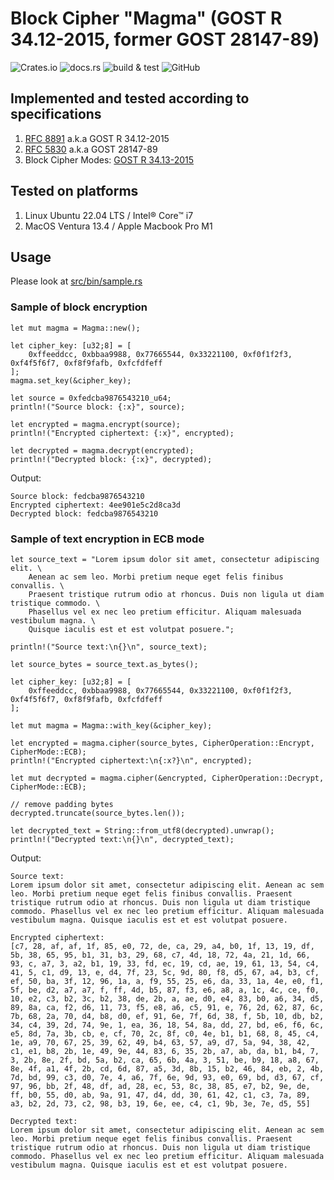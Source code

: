# Block Cipher "Magma" (GOST R 34.12-2015, former GOST 28147-89)

![Crates.io](https://img.shields.io/crates/v/cipher_magma)
![docs.rs](https://img.shields.io/docsrs/cipher_magma)
![build & test](https://github.com/sheroz/cipher_magma/actions/workflows/ci.yml/badge.svg)
![GitHub](https://img.shields.io/github/license/sheroz/cipher_magma)

## Implemented and tested according to specifications

1. [RFC 8891](https://datatracker.ietf.org/doc/html/rfc8891.html) a.k.a GOST R 34.12-2015
2. [RFC 5830](https://datatracker.ietf.org/doc/html/rfc5830) a.k.a GOST 28147-89
3. Block Cipher Modes: [GOST R 34.13-2015](https://www.tc26.ru/standard/gost/GOST_R_3413-2015.pdf)  

## Tested on platforms

1. Linux Ubuntu 22.04 LTS / Intel® Core™ i7
2. MacOS Ventura 13.4 / Apple Macbook Pro M1

## Usage

Please look at [src/bin/sample.rs](src/bin/sample.rs)

### Sample of block encryption

    let mut magma = Magma::new();

    let cipher_key: [u32;8] = [
        0xffeeddcc, 0xbbaa9988, 0x77665544, 0x33221100, 0xf0f1f2f3, 0xf4f5f6f7, 0xf8f9fafb, 0xfcfdfeff
    ];
    magma.set_key(&cipher_key);

    let source = 0xfedcba9876543210_u64;
    println!("Source block: {:x}", source);

    let encrypted = magma.encrypt(source);
    println!("Encrypted ciphertext: {:x}", encrypted);

    let decrypted = magma.decrypt(encrypted);
    println!("Decrypted block: {:x}", decrypted);

Output:

    Source block: fedcba9876543210
    Encrypted ciphertext: 4ee901e5c2d8ca3d
    Decrypted block: fedcba9876543210

### Sample of text encryption in ECB mode

    let source_text = "Lorem ipsum dolor sit amet, consectetur adipiscing elit. \
        Aenean ac sem leo. Morbi pretium neque eget felis finibus convallis. \
        Praesent tristique rutrum odio at rhoncus. Duis non ligula ut diam tristique commodo. \
        Phasellus vel ex nec leo pretium efficitur. Aliquam malesuada vestibulum magna. \
        Quisque iaculis est et est volutpat posuere.";

    println!("Source text:\n{}\n", source_text);

    let source_bytes = source_text.as_bytes();

    let cipher_key: [u32;8] = [
        0xffeeddcc, 0xbbaa9988, 0x77665544, 0x33221100, 0xf0f1f2f3, 0xf4f5f6f7, 0xf8f9fafb, 0xfcfdfeff
    ];

    let mut magma = Magma::with_key(&cipher_key);
    
    let encrypted = magma.cipher(source_bytes, CipherOperation::Encrypt, CipherMode::ECB);
    println!("Encrypted ciphertext:\n{:x?}\n", encrypted);

    let mut decrypted = magma.cipher(&encrypted, CipherOperation::Decrypt, CipherMode::ECB);

    // remove padding bytes
    decrypted.truncate(source_bytes.len());

    let decrypted_text = String::from_utf8(decrypted).unwrap();
    println!("Decrypted text:\n{}\n", decrypted_text);

Output:

    Source text:
    Lorem ipsum dolor sit amet, consectetur adipiscing elit. Aenean ac sem leo. Morbi pretium neque eget felis finibus convallis. Praesent tristique rutrum odio at rhoncus. Duis non ligula ut diam tristique commodo. Phasellus vel ex nec leo pretium efficitur. Aliquam malesuada vestibulum magna. Quisque iaculis est et est volutpat posuere.

    Encrypted ciphertext:
    [c7, 28, af, af, 1f, 85, e0, 72, de, ca, 29, a4, b0, 1f, 13, 19, df, 5b, 38, 65, 95, b1, 31, b3, 29, 68, c7, 4d, 18, 72, 4a, 21, 1d, 66, 93, c, a7, 3, a2, b1, 19, 33, fd, ec, 19, cd, ae, 19, 61, 13, 54, c4, 41, 5, c1, d9, 13, e, d4, 7f, 23, 5c, 9d, 80, f8, d5, 67, a4, b3, cf, ef, 50, ba, 3f, 12, 96, 1a, a, f9, 55, 25, e6, da, 33, 1a, 4e, e0, f1, 5f, be, d2, a7, a7, f, ff, 4d, b5, 87, f3, e6, a8, a, 1c, 4c, ce, f0, 10, e2, c3, b2, 3c, b2, 38, de, 2b, a, ae, d0, e4, 83, b0, a6, 34, d5, 89, 8a, ca, f2, d6, 11, 73, f5, e8, a6, c5, 91, e, 76, 2d, 62, 87, 6c, 7b, 68, 2a, 70, d4, b8, d0, ef, 91, 6e, 7f, 6d, 38, f, 5b, 10, db, b2, 34, c4, 39, 2d, 74, 9e, 1, ea, 36, 18, 54, 8a, dd, 27, bd, e6, f6, 6c, e5, 8d, 7a, 3b, cb, e, cf, 70, 2c, 8f, c0, 4e, b1, b1, 68, 8, 45, c4, 1e, a9, 70, 67, 25, 39, 62, 49, b4, 63, 57, a9, d7, 5a, 94, 38, 42, c1, e1, b8, 2b, 1e, 49, 9e, 44, 83, 6, 35, 2b, a7, ab, da, b1, b4, 7, 3, 2b, 8e, 2f, bd, 5a, b2, ca, 65, 6b, 4a, 3, 51, be, b9, 18, a8, 67, 8e, 4f, a1, 4f, 2b, cd, 6d, 87, a5, 3d, 8b, 15, b2, 46, 84, eb, 2, 4b, 7d, bd, 99, c3, d0, 7e, 4, a6, 7f, 6e, 9d, 93, e0, 69, bd, d3, 67, cf, 97, 96, bb, 2f, 48, df, ad, 28, ec, 53, 8c, 38, 85, e7, b2, 9e, de, ff, b0, 55, d0, ab, 9a, 91, 47, d4, dd, 30, 61, 42, c1, c3, 7a, 89, a3, b2, 2d, 73, c2, 98, b3, 19, 6e, ee, c4, c1, 9b, 3e, 7e, d5, 55]

    Decrypted text:
    Lorem ipsum dolor sit amet, consectetur adipiscing elit. Aenean ac sem leo. Morbi pretium neque eget felis finibus convallis. Praesent tristique rutrum odio at rhoncus. Duis non ligula ut diam tristique commodo. Phasellus vel ex nec leo pretium efficitur. Aliquam malesuada vestibulum magna. Quisque iaculis est et est volutpat posuere.

